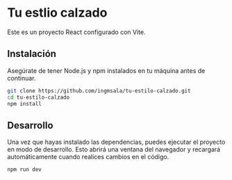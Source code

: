 # Tu estlio calzado

Este es un proyecto React configurado con Vite.

## Instalación

Asegúrate de tener Node.js y npm instalados en tu máquina antes de continuar.

```bash
git clone https://github.com/ingmsala/tu-estilo-calzado.git
cd tu-estilo-calzado
npm install

```

## Desarrollo

Una vez que hayas instalado las dependencias, puedes ejecutar el proyecto en modo de desarrollo. Esto abrirá una ventana del navegador y recargará automáticamente cuando realices cambios en el código.

```bash
npm run dev
```